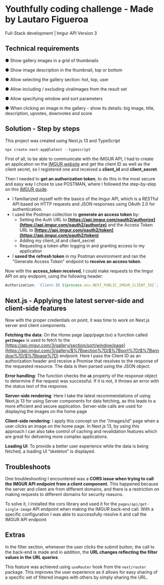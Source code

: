 # Youthfully coding challenge - Made by Lautaro Figueroa
Full-Stack development | Imgur API Version 3


## Technical requirements

● Show gallery images in a grid of thumbnails

● Show image description in the thumbnail, top or bottom

● Allow selecting the gallery section: hot, top, user

● Allow including / excluding viralimages from the result set

● Allow specifying window and sort parameters

● When clicking an image in the gallery - show its details: big image, title, description, upvotes, downvotes and score

## Solution - Step by steps

This project was created using Next.js 13 and TypeScript

```jsx
npx create-next-app@latest --typescript
```

First of all, to be able to communicate with the IMGUR API, I had to create an application on the [IMGUR website](https://api.imgur.com/oauth2/addclient) and get the client ID as well as the client secret, so I registered one and received a **client_id** and **client_secret**.

Then I needed to **get an authorization token**, to do this in the most secure and easy way I chose to use POSTMAN, where I followed the step-by-step on this [IMGUR guide](https://apidocs.imgur.com/#intro).

- I familiarized myself with the basics of the Imgur API, which is a RESTful API based on HTTP requests and JSON responses using OAuth 2.0 for authentication.
- I used the Postman collection to **generate an access token** by:
  - Setting the Auth URL to **[https://api.imgur.com/oauth2/authorize](https://api.imgur.com/oauth2/authorize)**
    and the Access Token URL to **[https://api.imgur.com/oauth2/token](https://api.imgur.com/oauth2/token)**
  - Adding my client_id and client_secret
  - Requesting a token after logging in and granting access to my application
- I **saved the** **refresh token** in my Postman environment and ran the "Generate Access Token" endpoint to **receive an access token**.

Now with the **access_token received**, I could make requests to the Imgur API on any endpoint, using the following header:

```jsx
Authorization: `Client-ID ${process.env.NEXT_PUBLIC_IMGUR_CLIENT_ID}`;
```

## Next.js - Applying the latest server-side and client-side features

Now with the proper credentials on point, it was time to work on Next.js server and client components.

**Fetching the data**: On the Home page (app/page.tsx) a function called **_`getImages`_** is used to fetch to the [https://api.imgur.com/3/gallery/section/sort/window/page](https://api.imgur.com/3/gallery/$%7Bsection%7D/$%7Bsort%7D/$%7Bwindow%7D/$%7Bpage%7D) endpoint. Here I pass the Client ID as an authorization header and receive a Promise that resolves to the response of the requested resource. The data is then parsed using the JSON object.

**Error handling**: The function checks the **`ok`** property of the response object to determine if the request was successful. If it is not, it throws an error with the status text of the response.

**Server-side rendering**: Here I take the latest recommendations of using Next.js 13 for using Server components for data fetching, as this leads to a more efficient and secure application. Server-side calls are used for displaying the images on the home page

**Client-side rendering**: I apply this concept on the “/images/id” page when a user clicks an image on the home page. In Next.js 13, by using this approach I can also take control of caching and revalidation features which are great for delivering more complex applications.

**Loading UI**: To provide a better user experience while the data is being fetched, a loading UI “skeleton” is displayed.

## Troubleshoots

One troubleshooting I encountered was a **CORS issue when trying to call the IMGUR API endpoint from a client component.** This happened because the server and client are from different domains, and there is a restriction on making requests to different domains for security reasons.

To solve it, I installed the cors library and used it for the `pages/api/get-single-image` API endpoint when making the IMGUR back-end call. With a specific configuration I was able to successfully resolve it and call the IMGUR API endpoint

## Extras

In the filter section, whenever the user clicks the submit button, the call to the back-end is made and in addition, the **URL changes reflecting the filter values in the URL queries**.

This feature was achieved using `useRouter` hook from the `next/router` package. This improves the user experience as it allows for easy sharing of a specific set of filtered images with others by simply sharing the URL.
